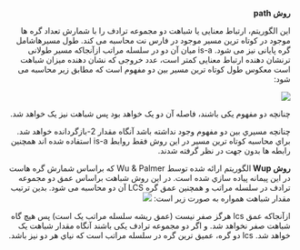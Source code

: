 <div dir='rtl'>
<p> 
  <b>
روش path
    </b>

این الگوریتم، ارتباط معنایی یا شباهت دو مجموعه ترادف را با شمارش تعداد گره ها موجود در کوتاه ترین مسیر موجود در فارس نت محاسبه می کند. طول مسیرهاشامل گره پایانی نیز می شود. is-a میان آن دو در سلسله مراتب
ازآنجاکه مسیر طولانی ترنشان دهنده ارتباط معنایی کمتر است، عدد خروجی که نشان دهنده میزان شباهت است معکوس طول کوتاه ترین مسیر بین دو مفهوم است که مطابق زیر محاسبه می شود:

<img src="http://latex.codecogs.com/gif.latex?relatedness%3D%5Cfrac%7B1%7D%7Bdistance%7D"><img/>


چنانچه دو مفهوم یکی باشند، فاصله آن دو یک خواهد بود پس شباهت نیز یک خواهد شد.

چنانچه مسیري بین دو مفهوم وجود نداشته باشد آنگاه مقدار 2-بازگردانده خواهد شد. براي محاسبه کوتاه ترین
مسیر در این روش فقط روابط is-a استفاده شده اند همچنین رابطه ها بدون جهت در نظر گرفته شدند.

</p> 


<p> 
  <b>
روش Wup
    </b>
الگوریتم ارائه شده توسط Wu & Palmer که براساس شمارش گره هاست در این پیمانه پیاده سازي شده است. در این روش شباهت براساس عمق دو مجموعه ترادف در سلسله مراتب و همچنین عمق گره LCS آن دو محاسبه می شود.
بدین ترتیب مقدار شباهت همواره به صورت زیر است:
  <img src="http://latex.codecogs.com/gif.latex?0%3C%20score%5Cleq%201"><img/>

ازآنجاکه عمق lcs هرگز صفر نیست (عمق ریشه سلسله مراتب یک است) پس هیچ گاه شباهت صفر نخواهد شد. و اگر دو مجموعه ترادف یکی باشند آنگاه مقدار شباهت یک خواهد شد.
lcs دو گره، عمیق ترین گره در سلسله مراتب است که نیاي هر دو نیز باشد.
</p> 
</div>
